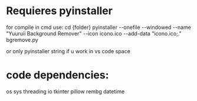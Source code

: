 # Requieres pyinstaller
for compile in cmd use:
    cd {folder}
    pyinstaller --onefile --windowed --name "Yuuruii Background Remover" --icon icono.ico --add-data "icono.ico;." bgremove.py

or only pyinstaller string if u work in vs code space

# code dependencies:
os
sys
threading
io
tkinter
pillow
rembg 
datetime 